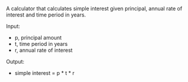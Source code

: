 A calculator that calculates simple interest given principal, annual rate of interest and time period in years.

Input: 
  - p, principal amount 
  - t, time period in years 
  - r, annual rate of interest 
   
Output:
  - simple interest = p * t * r
